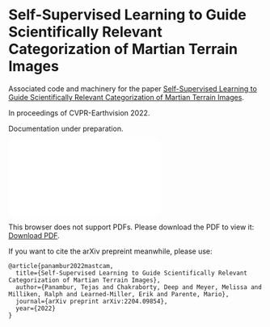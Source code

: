# Self-Supervised Learning to Guide Scientifically Relevant Categorization of Martian Terrain Images

Associated code and machinery for the paper [Self-Supervised Learning to Guide Scientifically Relevant Categorization of Martian Terrain Images](https://arxiv.org/abs/2204.09854).

In proceedings of CVPR-Earthvision 2022. 

Documentation under preparation.

<object data="figures/rock_classifications_min.pdf" type="application/pdf" width="700px" height="400px">
    <embed src="figures/rock_classifications_min.pdf">
        <p>This browser does not support PDFs. Please download the PDF to view it: <a href="figures/rock_classifications_min.pdf">Download PDF</a>.</p>
    </embed>
</object>

If you want to cite the arXiv prepreint meanwhile, please use:

```
@article{panambur2022mastcam,
  title={Self-Supervised Learning to Guide Scientifically Relevant Categorization of Martian Terrain Images},
  author={Panambur, Tejas and Chakraborty, Deep and Meyer, Melissa and Milliken, Ralph and Learned-Miller, Erik and Parente, Mario},
  journal={arXiv preprint arXiv:2204.09854},
  year={2022}
}
```
